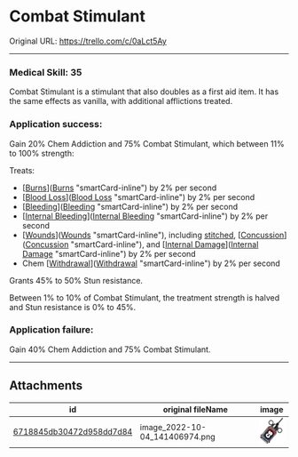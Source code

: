 # Combat Stimulant

Original URL: https://trello.com/c/0aLct5Ay

---

### Medical Skill: 35

Combat Stimulant is a stimulant that also doubles as a first aid item. It has the same effects as vanilla, with additional afflictions treated.

### Application success:

Gain 20% Chem Addiction and 75% Combat Stimulant, which between 11% to 100% strength:

Treats:

- [[Burns](../Any%20bodypart/Burns.md)]([Burns](../Any%20bodypart/Burns.md) "smartCard-inline") by 2% per second
- [[Blood Loss](../Blood/Blood%20Loss.md)]([Blood Loss](../Blood/Blood%20Loss.md) "smartCard-inline") by 2% per second
- [[Bleeding](../Any%20bodypart/Bleeding.md)]([Bleeding](../Any%20bodypart/Bleeding.md) "smartCard-inline") by 2% per second
- [[Internal Bleeding](../Torso/Internal%20Bleeding.md)]([Internal Bleeding](../Torso/Internal%20Bleeding.md) "smartCard-inline") by 2% per second
- [[Wounds](../Any%20bodypart/archived/Wounds.md)]([Wounds](../Any%20bodypart/archived/Wounds.md) "smartCard-inline"), including [stitched]([Sutures](Sutures.md) "‌"), [[Concussion](../Head_Brain/Concussion.md)]([Concussion](../Head_Brain/Concussion.md) "smartCard-inline"), and [[Internal Damage](../Any%20bodypart/archived/Internal%20Damage.md)]([Internal Damage](../Any%20bodypart/archived/Internal%20Damage.md) "smartCard-inline") by 2% per second
- Chem [[Withdrawal](../Head_Brain/Withdrawal.md)]([Withdrawal](../Head_Brain/Withdrawal.md) "smartCard-inline") by 2% per second

Grants 45% to 50% Stun resistance.

Between 1% to 10% of Combat Stimulant, the treatment strength is halved and Stun resistance is 0% to 45%.

### Application failure:

Gain 40% Chem Addiction and 75% Combat Stimulant.

---

## Attachments

id | original fileName | image
---|---|---
[6718845db30472d958dd7d84](./Combat%20Stimulant%20-%20Attachments/6718845db30472d958dd7d84.png) | image_2022-10-04_141406974.png | ![image_2022-10-04_141406974.png\|200](./Combat%20Stimulant%20-%20Attachments/6718845db30472d958dd7d84.png)